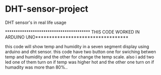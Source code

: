 # DHT-sensor-project
DHT sensor's in real life usage

**************************************** THIS CODE WORKED IN ARDUINO UNO**********************************

this code will show temp and humidity in a seven segment display using arduino and dht sensor.
this code have two button one for swiching betwen temp and humidity and the other for change the temp scale.
also i add two led one of them turn on if temp was higher hot and the other one turn on if humadity was more than 80%..
